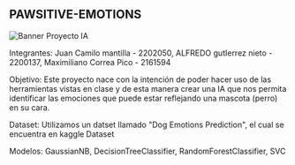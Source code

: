## PAWSITIVE-EMOTIONS
![Banner Proyecto IA](https://github.com/Maxito06/Proyecto_Final_IA/assets/117324114/a0bdabe8-ba05-43fb-9c60-2a49f12b722d)


Integrantes: Juan Camilo mantilla - 2202050, ALFREDO gutIerrez nieto - 2200137, Maximiliano Correa Pico - 2161594


Objetivo: Este proyecto nace con la intención de poder hacer uso de las herramientas vistas en clase y de esta manera crear una IA que nos permita identificar las emociones que puede estar reflejando una mascota (perro) en su cara. 


Dataset: Utilizamos un datset llamado "Dog Emotions Prediction", el cual se encuentra en kaggle Dataset


Modelos: GaussianNB, DecisionTreeClassifier, RandomForestClassifier, SVC
